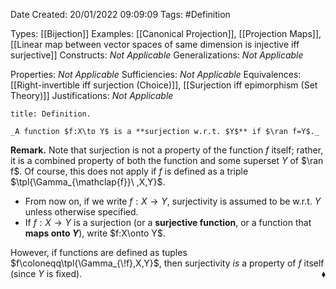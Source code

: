 <div class="topSpace"></div>

Date Created: 20/01/2022 09:09:09
Tags: #Definition

Types: [[Bijection]]
Examples: [[Canonical Projection]], [[Projection Maps]], [[Linear map between vector spaces of same dimension is injective iff surjective]]
Constructs: _Not Applicable_
Generalizations: _Not Applicable_

Properties: _Not Applicable_
Sufficiencies: _Not Applicable_
Equivalences: [[Right-invertible iff surjection (Choice)]], [[Surjection iff epimorphism (Set Theory)]]
Justifications: _Not Applicable_

``` ad-Definition
title: Definition.

_A function $f:X\to Y$ is a **surjection w.r.t. $Y$** if $\ran f=Y$._

```

**Remark.** Note that surjection is not a property of the function $f$ itself; rather, it is a combined property of both the function and some superset $Y$ of $\ran f$. Of course, this does not apply if $f$ is defined as a triple $\tpl{\Gamma_{\mathclap{f}}\ ,X,Y}$.
* From now on, if we write $f:X\to Y$, surjectivity is assumed to be w.r.t. $Y$ unless otherwise specified.
* If $f:X\to Y$ is a surjection (or a **surjective function**, or a function that **maps onto $Y$**), write $f:X\onto Y$.

However, if functions are defined as tuples $f\coloneqq\tpl{\Gamma_{\!f},X,Y}$, then surjectivity _is_ a property of $f$ itself (since $Y$ is fixed).<span style="float:right;">$\blacklozenge$</span>
